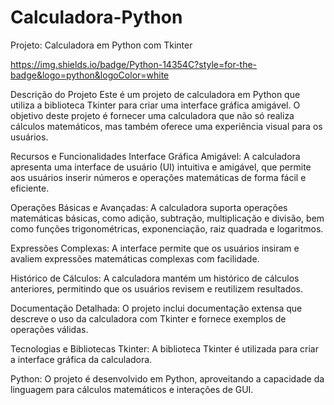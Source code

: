 # Calculadora-Python 

Projeto: Calculadora em Python com Tkinter


https://img.shields.io/badge/Python-14354C?style=for-the-badge&logo=python&logoColor=white

Descrição do Projeto
Este é um projeto de calculadora em Python que utiliza a biblioteca Tkinter para criar uma interface gráfica amigável. O objetivo deste projeto é fornecer uma calculadora que não só realiza cálculos matemáticos, mas também oferece uma experiência visual para os usuários.

Recursos e Funcionalidades
Interface Gráfica Amigável: A calculadora apresenta uma interface de usuário (UI) intuitiva e amigável, que permite aos usuários inserir números e operações matemáticas de forma fácil e eficiente.

Operações Básicas e Avançadas: A calculadora suporta operações matemáticas básicas, como adição, subtração, multiplicação e divisão, bem como funções trigonométricas, exponenciação, raiz quadrada e logaritmos.

Expressões Complexas: A interface permite que os usuários insiram e avaliem expressões matemáticas complexas com facilidade.

Histórico de Cálculos: A calculadora mantém um histórico de cálculos anteriores, permitindo que os usuários revisem e reutilizem resultados.

Documentação Detalhada: O projeto inclui documentação extensa que descreve o uso da calculadora com Tkinter e fornece exemplos de operações válidas.

Tecnologias e Bibliotecas
Tkinter: A biblioteca Tkinter é utilizada para criar a interface gráfica da calculadora.

Python: O projeto é desenvolvido em Python, aproveitando a capacidade da linguagem para cálculos matemáticos e interações de GUI.
